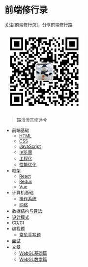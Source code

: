 # 前端修行录

关注[前端修行录]，分享前端修行路

![前端修行录公众号](./docs/images/qrcode.jpg)

> 路漫漫其修远兮

- 前端基础
  - [HTML](html.md)
  - [CSS](css.md)
  - [JavaScript](javascript.md)
  - [浏览器](browser.md)
  - [工程化](engineering.md)
  - [性能优化](performance.md)
- 框架
  - [React](react.md)
  - [Redux](redux.md)
  - [Vue](vue.md)
- 计算机基础
  - [操作系统]()
  - [网络](net.md)
- [数据结构与算法](https://github.com/trekhleb/javascript-algorithms)
- [设计模式](design_pattern.md)
- CD/CI
- 编程题
  - [常见手写题](api.md)
- [面试](interview.md)
- 文章
  - [WebGL基础篇](base.md)
  - [WebGL数学篇](math.md)
